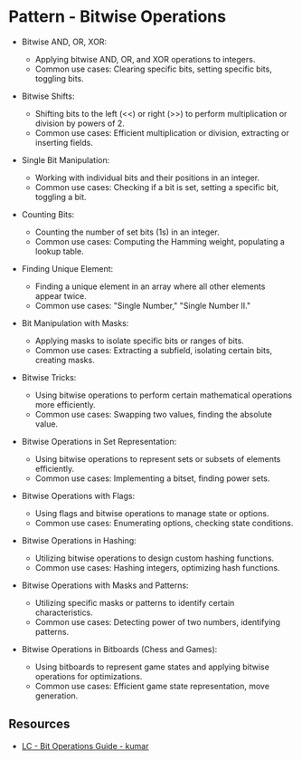 # Pattern - Bitwise Operations

- Bitwise AND, OR, XOR:
    * Applying bitwise AND, OR, and XOR operations to integers.
    * Common use cases: Clearing specific bits, setting specific bits, toggling bits.

- Bitwise Shifts:
    * Shifting bits to the left (<<) or right (>>) to perform multiplication or division by powers of 2.
    * Common use cases: Efficient multiplication or division, extracting or inserting fields.

- Single Bit Manipulation:
    * Working with individual bits and their positions in an integer.
    * Common use cases: Checking if a bit is set, setting a specific bit, toggling a bit.

- Counting Bits:
    * Counting the number of set bits (1s) in an integer.
    * Common use cases: Computing the Hamming weight, populating a lookup table.

- Finding Unique Element:
    * Finding a unique element in an array where all other elements appear twice.
    * Common use cases: "Single Number," "Single Number II."

- Bit Manipulation with Masks:
    * Applying masks to isolate specific bits or ranges of bits.
    * Common use cases: Extracting a subfield, isolating certain bits, creating masks.

- Bitwise Tricks:
    * Using bitwise operations to perform certain mathematical operations more efficiently.
    * Common use cases: Swapping two values, finding the absolute value.

- Bitwise Operations in Set Representation:
    * Using bitwise operations to represent sets or subsets of elements efficiently.
    * Common use cases: Implementing a bitset, finding power sets.

- Bitwise Operations with Flags:
    * Using flags and bitwise operations to manage state or options.
    * Common use cases: Enumerating options, checking state conditions.

- Bitwise Operations in Hashing:
    * Utilizing bitwise operations to design custom hashing functions.
    * Common use cases: Hashing integers, optimizing hash functions.

- Bitwise Operations with Masks and Patterns:
    * Utilizing specific masks or patterns to identify certain characteristics.
    * Common use cases: Detecting power of two numbers, identifying patterns.

- Bitwise Operations in Bitboards (Chess and Games):
    * Using bitboards to represent game states and applying bitwise operations for optimizations.
    * Common use cases: Efficient game state representation, move generation.

## Resources

- [LC - Bit Operations Guide - kumar](https://leetcode.com/discuss/interview-question/3695233/all-types-of-patterns-for-bits-manipulations-and-how-to-use-it)

